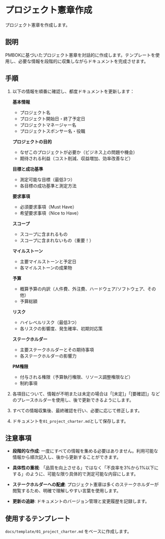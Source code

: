 # プロジェクト憲章作成

プロジェクト憲章を作成します。

## 説明

PMBOKに基づいたプロジェクト憲章を対話的に作成します。テンプレートを使用し、必要な情報を段階的に収集しながらドキュメントを完成させます。

## 手順

1. 以下の情報を順番に確認し、都度ドキュメントを更新します：

   **基本情報**
   - プロジェクト名
   - プロジェクト開始日・終了予定日
   - プロジェクトマネージャー名
   - プロジェクトスポンサー名・役職

   **プロジェクトの目的**
   - なぜこのプロジェクトが必要か（ビジネス上の問題や機会）
   - 期待される利益（コスト削減、収益増加、効率改善など）

   **目標と成功基準**
   - 測定可能な目標（最低3つ）
   - 各目標の成功基準と測定方法

   **要求事項**
   - 必須要求事項（Must Have）
   - 希望要求事項（Nice to Have）

   **スコープ**
   - スコープに含まれるもの
   - スコープに含まれないもの（重要！）

   **マイルストーン**
   - 主要マイルストーンと予定日
   - 各マイルストーンの成果物

   **予算**
   - 概算予算の内訳（人件費、外注費、ハードウェア/ソフトウェア、その他）
   - 予算総額

   **リスク**
   - ハイレベルリスク（最低3つ）
   - 各リスクの影響度、発生確率、初期対応策

   **ステークホルダー**
   - 主要ステークホルダーとその期待事項
   - 各ステークホルダーの影響力

   **PM権限**
   - 付与される権限（予算執行権限、リソース調整権限など）
   - 制約事項

2. 各項目について、情報が不明または未定の場合は「[未定]」「[要確認]」などのプレースホルダーを使用し、後で更新できるようにします。

3. すべての情報収集後、最終確認を行い、必要に応じて修正します。

4. ドキュメントを`01_project_charter.md`として保存します。

## 注意事項

- **段階的な作成**: 一度にすべての情報を集める必要はありません。利用可能な情報から順次記入し、後から更新することができます。

- **具体性の重視**: 「品質を向上させる」ではなく「不良率を3%から1%以下にする」のように、可能な限り具体的で測定可能な内容にします。

- **ステークホルダーへの配慮**: プロジェクト憲章は多くのステークホルダーが閲覧するため、明確で理解しやすい言葉を使用します。

- **更新の追跡**: ドキュメントのバージョン管理と変更履歴を記録します。

## 使用するテンプレート

`docs/template/01_project_charter.md` をベースに作成します。